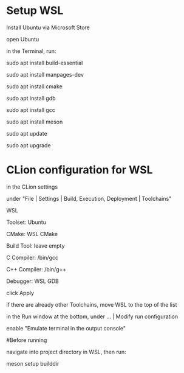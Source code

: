 # Setup WSL

Install Ubuntu via Microsoft Store

open Ubuntu

in the Terminal, run:

sudo apt install build-essential

sudo apt install manpages-dev

sudo apt install cmake

sudo apt install gdb

sudo apt install gcc

sudo apt install meson

sudo apt update

sudo apt upgrade


# CLion configuration for WSL

in the CLion settings

under "File | Settings | Build, Execution, Deployment | Toolchains"


WSL

Toolset: Ubuntu

CMake: WSL CMake

Build Tool: leave empty

C Compiler: /bin/gcc

C++ Compiler: /bin/g++

Debugger: WSL GDB


click Apply

if there are already other Toolchains, move WSL to the top of the list


in the Run window at the bottom, under … | Modify run configuration

enable "Emulate terminal in the output console"


#Before running

navigate into project directory in WSL, then run:

meson setup builddir